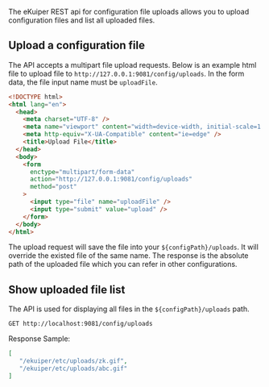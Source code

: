 The eKuiper REST api for configuration file uploads allows you to upload configuration files and list all uploaded files.

## Upload a configuration file

The API accepts a multipart file upload requests. Below is an example html file to upload file to `http://127.0.0.1:9081/config/uploads`. In the form data, the file input name must be `uploadFile`.

```html
<!DOCTYPE html>
<html lang="en">
  <head>
    <meta charset="UTF-8" />
    <meta name="viewport" content="width=device-width, initial-scale=1.0" />
    <meta http-equiv="X-UA-Compatible" content="ie=edge" />
    <title>Upload File</title>
  </head>
  <body>
    <form
      enctype="multipart/form-data"
      action="http://127.0.0.1:9081/config/uploads"
      method="post"
    >
      <input type="file" name="uploadFile" />
      <input type="submit" value="upload" />
    </form>
  </body>
</html>
```

The upload request will save the file into your `${configPath}/uploads`. It will override the existed file of the same name. The response is the absolute path of the uploaded file which you can refer in other configurations.

## Show uploaded file list

The API is used for displaying all files in the `${configPath}/uploads` path.

```shell
GET http://localhost:9081/config/uploads
```

Response Sample:

```json
[
   "/ekuiper/etc/uploads/zk.gif",
   "/ekuiper/etc/uploads/abc.gif"
]
```